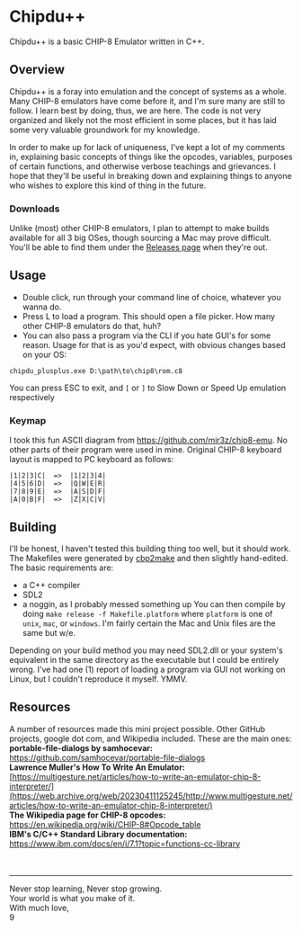 # Chipdu++
Chipdu++ is a basic CHIP-8 Emulator written in C++.

## Overview
Chipdu++ is a foray into emulation and the concept of systems as a whole. Many CHIP-8 emulators have come before it, and I'm sure many are still to follow. I learn best by doing, thus, we are here.
The code is not very organized and likely not the most efficient in some places, but it has laid some very valuable groundwork for my knowledge.

In order to make up for lack of uniqueness, I've kept a lot of my comments in, explaining basic concepts of things like the opcodes, variables, purposes of certain functions, and otherwise verbose teachings and grievances.
I hope that they'll be useful in breaking down and explaining things to anyone who wishes to explore this kind of thing in the future.

### Downloads
Unlike (most) other CHIP-8 emulators, I plan to attempt to make builds available for all 3 big OSes, though sourcing a Mac may prove difficult. 
You'll be able to find them under the [Releases page](https://github.com/nn9dev/chipdu_plusplus/releases) when they're out.

## Usage
- Double click, run through your command line of choice, whatever you wanna do.  
- Press L to load a program. This should open a file picker. How many other CHIP-8 emulators do that, huh?  
- You can also pass a program via the CLI if you hate GUI's for some reason. Usage for that is as you'd expect, with obvious changes based on your OS:
```
chipdu_plusplus.exe D:\path\to\chip8\rom.c8
```
You can press ESC to exit, and `[` or `]` to Slow Down or Speed Up emulation respectively

### Keymap
I took this fun ASCII diagram from https://github.com/mir3z/chip8-emu. No other parts of their program were used in mine.
Original CHIP-8 keyboard layout is mapped to PC keyboard as follows:
```
|1|2|3|C|  =>  |1|2|3|4|
|4|5|6|D|  =>  |Q|W|E|R|
|7|8|9|E|  =>  |A|S|D|F|
|A|0|B|F|  =>  |Z|X|C|V|
```

## Building 
I'll be honest, I haven't tested this building thing too well, but it should work. The Makefiles were generated by [cbp2make](https://github.com/mirai-computing/cbp2make) and then slightly hand-edited.
The basic requirements are:
- a C++ compiler
- SDL2
- a noggin, as I probably messed something up
You can then compile by doing `make release -f Makefile.platform` where `platform` is one of `unix`, `mac`, or `windows`. I'm fairly certain the Mac and Unix files are the same but w/e.  

Depending on your build method you may need SDL2.dll or your system's equivalent in the same directory as the executable but I could be entirely wrong.
I've had one (1) report of loading a program via GUI not working on Linux, but I couldn't reproduce it myself. YMMV.

## Resources
A number of resources made this mini project possible. Other GitHub projects, google dot com, and Wikipedia included. These are the main ones:  
**portable-file-dialogs by samhocevar:** https://github.com/samhocevar/portable-file-dialogs  
**Lawrence Muller's How To Write An Emulator:** [https://multigesture.net/articles/how-to-write-an-emulator-chip-8-interpreter/](https://web.archive.org/web/20230411125245/http://www.multigesture.net/articles/how-to-write-an-emulator-chip-8-interpreter/)  
**The Wikipedia page for CHIP-8 opcodes:** https://en.wikipedia.org/wiki/CHIP-8#Opcode_table  
**IBM's C/C++ Standard Library documentation:** https://www.ibm.com/docs/en/i/7.1?topic=functions-cc-library  
<br>
<br>

---------------
Never stop learning, Never stop growing.  
Your world is what you make of it.  
With much love,  
9
